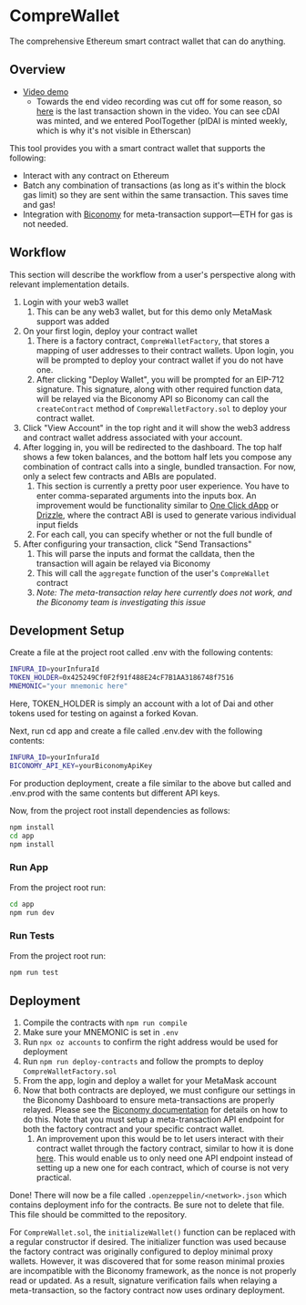 # CompreWallet

The comprehensive Ethereum smart contract wallet that can do anything.

## Overview

- [Video demo](https://youtu.be/2e64UvbU3rc)
  - Towards the end video recording was cut off for some reason, so [here](https://kovan.etherscan.io/tx/0x1ebf9a522b04c89734dcc5e564f37be96d031bd1b13a055b3b597d0d82bdcc0f) is the last transaction shown in the video. You can see cDAI was minted, and we entered PoolTogether (plDAI is minted weekly, which is why it's not visible in Etherscan)

This tool provides you with a smart contract wallet that supports the following:

- Interact with any contract on Ethereum
- Batch any combination of transactions (as long as it's within the block gas limit) so
  they are sent within the same transaction. This saves time and gas!
- Integration with [Biconomy](https://biconomy.io/) for meta-transaction support&mdash;ETH for gas is not needed.

## Workflow

This section will describe the workflow from a user's perspective along with relevant implementation details.

1. Login with your web3 wallet
   1. This can be any web3 wallet, but for this demo only MetaMask support was added
2. On your first login, deploy your contract wallet
   1. There is a factory contract, `CompreWalletFactory`, that stores a mapping of user addresses to their contract wallets. Upon login, you will be prompted to deploy your contract wallet if you do not have one.
   2. After clicking "Deploy Wallet", you will be prompted for an EIP-712 signature. This signature, along with other required function data, will be relayed via the Biconomy API so Biconomy can call the `createContract` method of `CompreWalletFactory.sol` to deploy your contract wallet.
3. Click "View Account" in the top right and it will show the web3 address and contract wallet address associated with your account.
4. After logging in, you will be redirected to the dashboard. The top half shows a few token balances, and the bottom half lets you compose any combination of contract calls into a single, bundled transaction. For now, only a select few contracts and ABIs are populated.
   1. This section is currently a pretty poor user experience. You have to enter comma-separated arguments into the inputs box. An improvement would be functionality similar to [One Click dApp](https://oneclickdapp.com/) or [Drizzle](https://www.trufflesuite.com/drizzle), where the contract ABI is used to generate various individual input fields
   2. For each call, you can specify whether or not the full bundle of
5. After configuring your transaction, click "Send Transactions"
   1. This will parse the inputs and format the calldata, then the transaction will again be relayed via Biconomy
   2. This will call the `aggregate` function of the user's `CompreWallet` contract
   3. _Note: The meta-transaction relay here currently does not work, and the Biconomy team is investigating this issue_

## Development Setup

Create a file at the project root called .env with the following contents:

```bash
INFURA_ID=yourInfuraId
TOKEN_HOLDER=0x425249Cf0F2f91f488E24cF7B1AA3186748f7516
MNEMONIC="your mnemonic here"
```

Here, TOKEN_HOLDER is simply an account with a lot of Dai and other tokens used for testing on against a forked Kovan.

Next, run cd app and create a file called .env.dev with the following contents:

```bash
INFURA_ID=yourInfuraId
BICONOMY_API_KEY=yourBiconomyApiKey
```

For production deployment, create a file similar to the above but called and .env.prod with the same contents but different API keys.

Now, from the project root install dependencies as follows:

```bash
npm install
cd app
npm install
```

### Run App

From the project root run:

```bash
cd app
npm run dev
```

### Run Tests

From the project root run:

```bash
npm run test
```

## Deployment

1. Compile the contracts with `npm run compile`
2. Make sure your MNEMONIC is set in `.env`
3. Run `npx oz accounts` to confirm the right address would be used for deployment
4. Run `npm run deploy-contracts` and follow the prompts to deploy `CompreWalletFactory.sol`
5. From the app, login and deploy a wallet for your MetaMask account
6. Now that both contracts are deployed, we must configure our settings in the Biconomy Dashboard to ensure meta-transactions are properly relayed. Please see the [Biconomy documentation](https://docs.biconomy.io/) for details on how to do this. Note that you must setup a meta-transaction API endpoint for both the factory contract and your specific contract wallet.
   1. An improvement upon this would be to let users interact with their contract wallet through the factory contract, similar to how it is done [here](https://github.com/mds1/PoolTogether-Onboarding/blob/4304890945bbd858416d6dd9f96cbfaf1187baa5/contracts/UserPoolFactory.sol#L82). This would enable us to only need one API endpoint instead of setting up a new one for each contract, which of course is not very practical.

Done! There will now be a file called `.openzeppelin/<network>.json` which contains deployment info for the contracts. Be sure not to delete that file. This file should be committed to the repository.

For `CompreWallet.sol`, the `initializeWallet()` function can be replaced with a regular constructor if desired. The initializer function was used because the factory contract was originally configured to deploy minimal proxy wallets. However, it was discovered that for some reason minimal proxies are incompatible with the Biconomy framework, as the nonce is not properly read or updated. As a result, signature verification fails when relaying a meta-transaction, so the factory contract now uses ordinary deployment.
